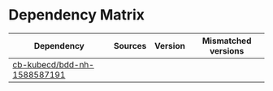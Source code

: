 # Dependency Matrix

Dependency | Sources | Version | Mismatched versions
---------- | ------- | ------- | -------------------
[cb-kubecd/bdd-nh-1588587191](https://github.com/cb-kubecd/bdd-nh-1588587191.git) |  | []() | 
